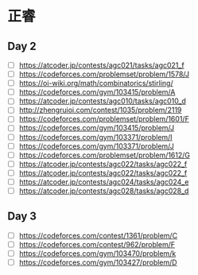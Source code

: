 # 正睿

## Day 2

- [ ] <https://atcoder.jp/contests/agc021/tasks/agc021_f>
- [ ] <https://codeforces.com/problemset/problem/1578/J>
- [ ] <https://oi-wiki.org/math/combinatorics/stirling/>
- [ ] <https://codeforces.com/gym/103415/problem/A>
- [ ] <https://atcoder.jp/contests/agc010/tasks/agc010_d>
- [ ] <http://zhengruioi.com/contest/1035/problem/2119>
- [ ] <https://codeforces.com/problemset/problem/1601/F>
- [ ] <https://codeforces.com/gym/103415/problem/J>
- [ ] <https://codeforces.com/gym/103371/problem/I>
- [ ] <https://codeforces.com/gym/103371/problem/J>
- [ ] <https://codeforces.com/problemset/problem/1612/G>
- [ ] <https://atcoder.jp/contests/agc022/tasks/agc022_f>
- [ ] <https://atcoder.jp/contests/agc022/tasks/agc022_f>
- [ ] <https://atcoder.jp/contests/agc024/tasks/agc024_e>
- [ ] <https://atcoder.jp/contests/agc028/tasks/agc028_d>

## Day 3

- [ ] <https://codeforces.com/contest/1361/problem/C>
- [ ] <https://codeforces.com/contest/962/problem/F>
- [ ] <https://codeforces.com/gym/103470/problem/k>
- [ ] <https://codeforces.com/gym/103427/problem/D>
